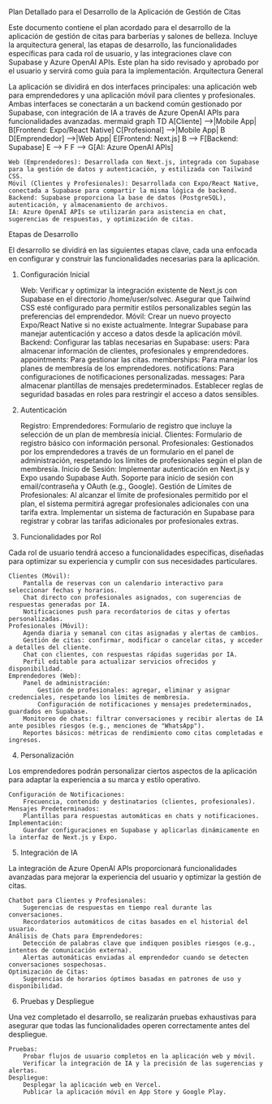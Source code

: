Plan Detallado para el Desarrollo de la Aplicación de Gestión de Citas

Este documento contiene el plan acordado para el desarrollo de la aplicación de gestión de citas para barberías y salones de belleza. Incluye la arquitectura general, las etapas de desarrollo, las funcionalidades específicas para cada rol de usuario, y las integraciones clave con Supabase y Azure OpenAI APIs. Este plan ha sido revisado y aprobado por el usuario y servirá como guía para la implementación.
Arquitectura General

La aplicación se dividirá en dos interfaces principales: una aplicación web para emprendedores y una aplicación móvil para clientes y profesionales. Ambas interfaces se conectarán a un backend común gestionado por Supabase, con integración de IA a través de Azure OpenAI APIs para funcionalidades avanzadas.
mermaid
graph TD
    A[Cliente] -->|Mobile App| B[Frontend: Expo/React Native]
    C[Profesional] -->|Mobile App| B
    D[Emprendedor] -->|Web App| E[Frontend: Next.js]
    B --> F[Backend: Supabase]
    E --> F
    F --> G[AI: Azure OpenAI APIs]

    Web (Emprendedores): Desarrollada con Next.js, integrada con Supabase para la gestión de datos y autenticación, y estilizada con Tailwind CSS.
    Móvil (Clientes y Profesionales): Desarrollada con Expo/React Native, conectada a Supabase para compartir la misma lógica de backend.
    Backend: Supabase proporciona la base de datos (PostgreSQL), autenticación, y almacenamiento de archivos.
    IA: Azure OpenAI APIs se utilizarán para asistencia en chat, sugerencias de respuestas, y optimización de citas.

Etapas de Desarrollo

El desarrollo se dividirá en las siguientes etapas clave, cada una enfocada en configurar y construir las funcionalidades necesarias para la aplicación.
1. Configuración Inicial

    Web:
        Verificar y optimizar la integración existente de Next.js con Supabase en el directorio /home/user/solvec.
        Asegurar que Tailwind CSS esté configurado para permitir estilos personalizables según las preferencias del emprendedor.
    Móvil:
        Crear un nuevo proyecto Expo/React Native si no existe actualmente.
        Integrar Supabase para manejar autenticación y acceso a datos desde la aplicación móvil.
    Backend:
        Configurar las tablas necesarias en Supabase:
            users: Para almacenar información de clientes, profesionales y emprendedores.
            appointments: Para gestionar las citas.
            memberships: Para manejar los planes de membresía de los emprendedores.
            notifications: Para configuraciones de notificaciones personalizadas.
            messages: Para almacenar plantillas de mensajes predeterminados.
        Establecer reglas de seguridad basadas en roles para restringir el acceso a datos sensibles.

2. Autenticación

    Registro:
        Emprendedores: Formulario de registro que incluye la selección de un plan de membresía inicial.
        Clientes: Formulario de registro básico con información personal.
        Profesionales: Gestionados por los emprendedores a través de un formulario en el panel de administración, respetando los límites de profesionales según el plan de membresía.
    Inicio de Sesión:
        Implementar autenticación en Next.js y Expo usando Supabase Auth.
        Soporte para inicio de sesión con email/contraseña y OAuth (e.g., Google).
    Gestión de Límites de Profesionales:
        Al alcanzar el límite de profesionales permitido por el plan, el sistema permitirá agregar profesionales adicionales con una tarifa extra.
        Implementar un sistema de facturación en Supabase para registrar y cobrar las tarifas adicionales por profesionales extras.

3. Funcionalidades por Rol

Cada rol de usuario tendrá acceso a funcionalidades específicas, diseñadas para optimizar su experiencia y cumplir con sus necesidades particulares.

    Clientes (Móvil):
        Pantalla de reservas con un calendario interactivo para seleccionar fechas y horarios.
        Chat directo con profesionales asignados, con sugerencias de respuestas generadas por IA.
        Notificaciones push para recordatorios de citas y ofertas personalizadas.
    Profesionales (Móvil):
        Agenda diaria y semanal con citas asignadas y alertas de cambios.
        Gestión de citas: confirmar, modificar o cancelar citas, y acceder a detalles del cliente.
        Chat con clientes, con respuestas rápidas sugeridas por IA.
        Perfil editable para actualizar servicios ofrecidos y disponibilidad.
    Emprendedores (Web):
        Panel de administración:
            Gestión de profesionales: agregar, eliminar y asignar credenciales, respetando los límites de membresía.
            Configuración de notificaciones y mensajes predeterminados, guardados en Supabase.
        Monitoreo de chats: filtrar conversaciones y recibir alertas de IA ante posibles riesgos (e.g., menciones de "WhatsApp").
        Reportes básicos: métricas de rendimiento como citas completadas e ingresos.

4. Personalización

Los emprendedores podrán personalizar ciertos aspectos de la aplicación para adaptar la experiencia a su marca y estilo operativo.

    Configuración de Notificaciones:
        Frecuencia, contenido y destinatarios (clientes, profesionales).
    Mensajes Predeterminados:
        Plantillas para respuestas automáticas en chats y notificaciones.
    Implementación:
        Guardar configuraciones en Supabase y aplicarlas dinámicamente en la interfaz de Next.js y Expo.

5. Integración de IA

La integración de Azure OpenAI APIs proporcionará funcionalidades avanzadas para mejorar la experiencia del usuario y optimizar la gestión de citas.

    Chatbot para Clientes y Profesionales:
        Sugerencias de respuestas en tiempo real durante las conversaciones.
        Recordatorios automáticos de citas basados en el historial del usuario.
    Análisis de Chats para Emprendedores:
        Detección de palabras clave que indiquen posibles riesgos (e.g., intentos de comunicación externa).
        Alertas automáticas enviadas al emprendedor cuando se detecten conversaciones sospechosas.
    Optimización de Citas:
        Sugerencias de horarios óptimos basadas en patrones de uso y disponibilidad.

6. Pruebas y Despliegue

Una vez completado el desarrollo, se realizarán pruebas exhaustivas para asegurar que todas las funcionalidades operen correctamente antes del despliegue.

    Pruebas:
        Probar flujos de usuario completos en la aplicación web y móvil.
        Verificar la integración de IA y la precisión de las sugerencias y alertas.
    Despliegue:
        Desplegar la aplicación web en Vercel.
        Publicar la aplicación móvil en App Store y Google Play.